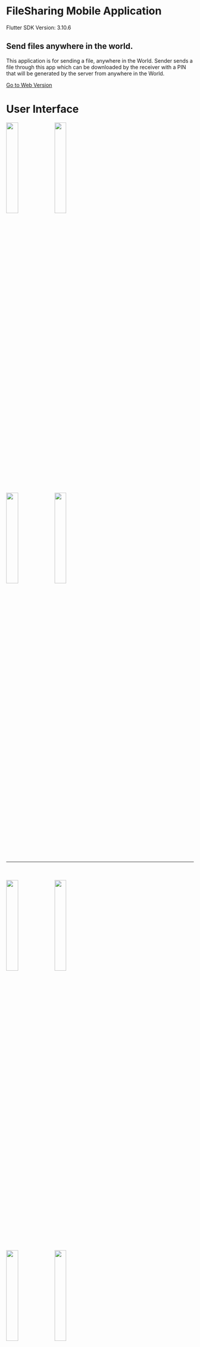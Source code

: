 # FileSharing Mobile Application

  Flutter SDK Version: 3.10.6

## Send files anywhere in the world.

<p>
This application is for sending a file, anywhere in the World. Sender sends a file through this app which can be downloaded by the receiver with a PIN that will be generated by the server from anywhere in the World.</p>


[Go to Web Version](https://filesharingbd.pythonanywhere.com/)


# User Interface
<img src="https://github.com/pd28CSE/File-Sharing-Flutter/assets/71305747/1be84cc9-3ec5-4030-a560-a5bd68e0f9c0" width="25%" height="25%">
<img src="https://github.com/pd28CSE/File-Sharing-Flutter/assets/71305747/4886ee0d-6ac4-4a97-ae55-a7aef2520184" width="25%" height="25%"> <br><br>
<img src="https://github.com/pd28CSE/File-Sharing-Flutter/assets/71305747/d3e4fd2e-eede-4105-b8f7-abfbe2472094" width="25%" height="25%">
<img src="https://github.com/pd28CSE/File-Sharing-Flutter/assets/71305747/7bc10b9b-8ca9-4908-b3fe-2c667a15f9c7" width="25%" height="25%"><hr><br><br>


<img src="https://github.com/pd28CSE/File-Sharing-Flutter/assets/71305747/71c4dbd5-2481-43d4-b3de-8d215161480a" width="25%" height="25%">
<img src="https://github.com/pd28CSE/File-Sharing-Flutter/assets/71305747/64761665-054c-4803-92a0-120217a2335d" width="25%" height="25%"><br><br>
<img src="https://github.com/pd28CSE/File-Sharing-Flutter/assets/71305747/34ac9d51-788f-4f67-b401-51cf4afb7fb8" width="25%" height="25%">
<img src="https://github.com/pd28CSE/File-Sharing-Flutter/assets/71305747/5c40c264-27f8-43e4-a7d1-8184e9a2b6bf" width="25%" height="25%">
